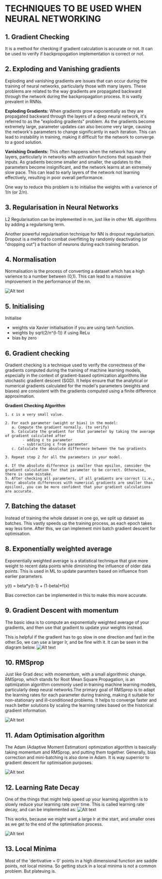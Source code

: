 # TECHNIQUES TO BE USED WHEN NEURAL NETWORKING

## 1. Gradient Checking
It is a method for checking if gradient calculation is accurate or not. It can be used to verify if backpropogation implementation is correct or not.

## 2. Exploding and Vanishing gradients

Exploding and vanishing gradients are issues that can occur during the training of neural networks, particularly those with many layers. These problems are related to the way gradients are propagated backward through the network during the backpropagation process. It is vastly prevalent in RNNs.

**Exploding Gradients:** When gradients grow exponentially as they are propagated backward through the layers of a deep neural network, it's referred to as the "exploding gradients" problem. As the gradients become extremely large, parameter updates can also become very large, causing the network's parameters to change significantly in each iteration. This can lead to instability in training, making it difficult for the network to converge to a good solution.

**Vanishing Gradients:** This often happens when the network has many layers, particularly in networks with activation functions that squash their inputs. As gradients become smaller and smaller, the updates to the parameters become insignificant, and the network learns at an extremely slow pace. This can lead to early layers of the network not learning effectively, resulting in poor overall performance.

One way to reduce this problem is to initialise the weights with a varience of 1/n (or 2/n).

## 3. Regularisation in Neural Networks
L2 Regularisation can be implemented in nn, just like in other ML algorithms by adding a regularising term. 

Another powerful regularisation technique for NN is dropout regularisation. Dropout is a method to combat overfitting by randomly deactivating (or "dropping out") a fraction of neurons during each training iteration.

## 4. Normalisation
Normalisation is the process of converting a dataset which has a high varience to a number between (0,1). This can lead to a massive improvement in the performance of the nn.

![Alt text](<Screenshot from 2023-10-11 20-38-12.png>)

## 5. Initialising
Initialise 
 - weights via Xavier initialisation if you are using tanh function. 
 - weights by sqrt(2/n^(l-1)) if using ReLu
 - bias by zero 

## 6. Gradient checking
Gradient checking is a technique used to verify the correctness of the gradients computed during the training of machine learning models, especially in the context of gradient-based optimization algorithms like stochastic gradient descent (SGD). It helps ensure that the analytical or numerical gradients calculated for the model's parameters (weights and biases) are consistent with the gradients computed using a finite difference approximation.

**Gradient Checking Algorithm**
```
1. ε is a very small value.

2. For each parameter (weight or bias) in the model:
   a. Compute the gradient normally. (to verify)
   b. Calculate the gradient for that parameter by taking the average of gradient calculated after
        - adding ε to parameter 
        - subtracting ε from parameter 
   c. Calculate the absolute difference between the two gradients

3. Repeat step 2 for all the parameters in your model.

4. If the absolute difference is smaller than epsilon, consider the gradient calculation for that parameter to be correct. Otherwise, there is some mistake.
5. After checking all parameters, if all gradients are correct (i.e., their absolute differences with numerical gradients are smaller than epsilon), you can be more confident that your gradient calculations are accurate.
```

## 7. Batching the dataset
Instead of training the whole dataset in one go, we split up dataset as batches. This vastly speeds up the training process, as each epoch takes way less time. After this, we can implement mini batch gradient descent for optimisation.

## 8. Exponentially weighted average
Exponentially weighted average is a statistical technique that give more weight to recent data points while diminishing the influence of older data points. This is used in ML to update paramters based on influence from earlier parameters.

y(t) = beta*y(t-1) + (1-beta)*f(x)

Bias correction can be implemented in this to make this more accurate.

## 9. Gradient Descent with momentum
The basic idea is to compute an exponentially weighted average of your gradients, and then use that gradient to update your weights instead.

This is helpful if the gradient has to go slow in one direction and fast in the other.So, we can use a larger lr, and be fine with it. It can be seen in the diagram below.
![Alt text](<Screenshot from 2023-10-12 21-11-00.png>)

## 10. RMSprop
Just like Grad desc with moementum, with a small algorithmic change.
RMSprop, which stands for Root Mean Square Propagation, is an optimization algorithm commonly used in training machine learning models, particularly deep neural networks.The primary goal of RMSprop is to adapt the learning rates for each parameter during training, making it suitable for non-stationary and ill-conditioned problems. It helps to converge faster and reach better solutions by scaling the learning rates based on the historical gradient information.

![Alt text](<Screenshot from 2023-10-12 21-24-45.png>)

## 11. Adam Optimisation algorithm
The Adam (Adaptive Moment Estimation) optimization algorithm is basically taking momentum and RMSprop, and putting them together. Generally, bias correction and mini-batching is also done in Adam. It is way superrior to gradient descent for optimisation purposes.

![Alt text](<Screenshot from 2023-10-13 06-35-25.png>)

## 12. Learning Rate Decay


One of the things that might help speed up your learning algorithm is to slowly reduce your learning rate over time. This is called learning rate decay, and can be implemented as:
![Alt text](<Screenshot from 2023-10-13 06-39-52.png>)

This works, because we might want a large lr at the start, and smaller ones as we get to the end of the optimisation process.

![Alt text](<Screenshot from 2023-10-13 06-41-27.png>)

## 13. Local Minima
Most of the 'dertivative = 0' points in a high dimensional function are saddle points, not local minima. So getting stuck in a local minima is not a common problem. But plateuing is.
